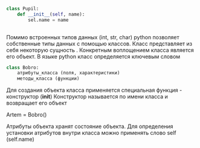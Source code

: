 
``` python
class Pupil:
	def __init__(self, name):
		sel.name = name
		
``` 

Помимо встроенных типов данных (int, str, char) python позволяет собственные типы данных с помощью классов. Класс представляет из себя некоторую сущность . Конкретным воплощением класса является его объект.
В языке python класс определяется ключевым словом 
```python
class Bobro:
	атрибуты_класса (поля, характеристики)
	методы_класса (функции)
```

Для создания объекта класса применяется специальная функция - конструктор (__init__)
Конструктор называется по имени класса и возвращает его объект

Artem = Bobro() 

Атрибуты объекта хранят состояние объекта.
Для определения установки атрибутов внутри класса можно применять слово self (self.name)

